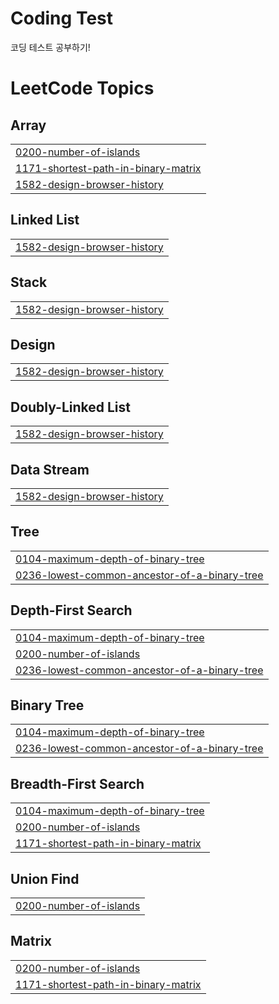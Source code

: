 # Coding Test
코딩 테스트 공부하기!

<!---LeetCode Topics Start-->
# LeetCode Topics
## Array
|  |
| ------- |
| [0200-number-of-islands](https://github.com/jd99iam/coding-test/tree/master/0200-number-of-islands) |
| [1171-shortest-path-in-binary-matrix](https://github.com/jd99iam/coding-test/tree/master/1171-shortest-path-in-binary-matrix) |
| [1582-design-browser-history](https://github.com/jd99iam/coding-test/tree/master/1582-design-browser-history) |
## Linked List
|  |
| ------- |
| [1582-design-browser-history](https://github.com/jd99iam/coding-test/tree/master/1582-design-browser-history) |
## Stack
|  |
| ------- |
| [1582-design-browser-history](https://github.com/jd99iam/coding-test/tree/master/1582-design-browser-history) |
## Design
|  |
| ------- |
| [1582-design-browser-history](https://github.com/jd99iam/coding-test/tree/master/1582-design-browser-history) |
## Doubly-Linked List
|  |
| ------- |
| [1582-design-browser-history](https://github.com/jd99iam/coding-test/tree/master/1582-design-browser-history) |
## Data Stream
|  |
| ------- |
| [1582-design-browser-history](https://github.com/jd99iam/coding-test/tree/master/1582-design-browser-history) |
## Tree
|  |
| ------- |
| [0104-maximum-depth-of-binary-tree](https://github.com/jd99iam/coding-test/tree/master/0104-maximum-depth-of-binary-tree) |
| [0236-lowest-common-ancestor-of-a-binary-tree](https://github.com/jd99iam/coding-test/tree/master/0236-lowest-common-ancestor-of-a-binary-tree) |
## Depth-First Search
|  |
| ------- |
| [0104-maximum-depth-of-binary-tree](https://github.com/jd99iam/coding-test/tree/master/0104-maximum-depth-of-binary-tree) |
| [0200-number-of-islands](https://github.com/jd99iam/coding-test/tree/master/0200-number-of-islands) |
| [0236-lowest-common-ancestor-of-a-binary-tree](https://github.com/jd99iam/coding-test/tree/master/0236-lowest-common-ancestor-of-a-binary-tree) |
## Binary Tree
|  |
| ------- |
| [0104-maximum-depth-of-binary-tree](https://github.com/jd99iam/coding-test/tree/master/0104-maximum-depth-of-binary-tree) |
| [0236-lowest-common-ancestor-of-a-binary-tree](https://github.com/jd99iam/coding-test/tree/master/0236-lowest-common-ancestor-of-a-binary-tree) |
## Breadth-First Search
|  |
| ------- |
| [0104-maximum-depth-of-binary-tree](https://github.com/jd99iam/coding-test/tree/master/0104-maximum-depth-of-binary-tree) |
| [0200-number-of-islands](https://github.com/jd99iam/coding-test/tree/master/0200-number-of-islands) |
| [1171-shortest-path-in-binary-matrix](https://github.com/jd99iam/coding-test/tree/master/1171-shortest-path-in-binary-matrix) |
## Union Find
|  |
| ------- |
| [0200-number-of-islands](https://github.com/jd99iam/coding-test/tree/master/0200-number-of-islands) |
## Matrix
|  |
| ------- |
| [0200-number-of-islands](https://github.com/jd99iam/coding-test/tree/master/0200-number-of-islands) |
| [1171-shortest-path-in-binary-matrix](https://github.com/jd99iam/coding-test/tree/master/1171-shortest-path-in-binary-matrix) |
<!---LeetCode Topics End-->